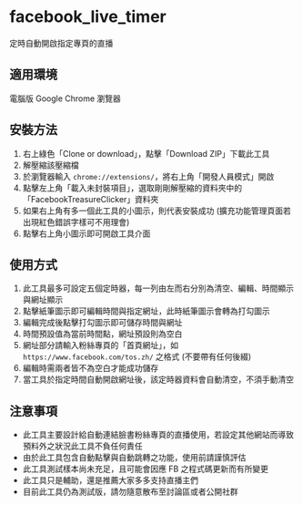 # facebook_live_timer
定時自動開啟指定專頁的直播

## 適用環境
電腦版 Google Chrome 瀏覽器

## 安裝方法
1. 右上綠色「Clone or download」，點擊「Download ZIP」下載此工具
2. 解壓縮該壓縮檔
3. 於瀏覽器輸入 `chrome://extensions/`，將右上角「開發人員模式」開啟
4. 點擊左上角「載入未封裝項目」，選取剛剛解壓縮的資料夾中的「FacebookTreasureClicker」資料夾
5. 如果右上角有多一個此工具的小圖示，則代表安裝成功 (擴充功能管理頁面若出現紅色錯誤字樣可不用理會)
6. 點擊右上角小圖示即可開啟工具介面

## 使用方式
1. 此工具最多可設定五個定時器，每一列由左而右分別為清空、編輯、時間顯示與網址顯示
2. 點擊紙筆圖示即可編輯時間與指定網址，此時紙筆圖示會轉為打勾圖示
3. 編輯完成後點擊打勾圖示即可儲存時間與網址
4. 時間預設值為當前時間點，網址預設則為空白
5. 網址部分請輸入粉絲專頁的「首頁網址」，如 `https://www.facebook.com/tos.zh/` 之格式 (不要帶有任何後綴)
6. 編輯時需兩者皆不為空白才能成功儲存
7. 當工具於指定時間自動開啟網址後，該定時器資料會自動清空，不須手動清空

## 注意事項
 - 此工具主要設計給自動連結臉書粉絲專頁的直播使用，若設定其他網站而導致預料外之狀況此工具不負任何責任
 - 由於此工具包含自動點擊與自動跳轉之功能，使用前請謹慎評估
 - 此工具測試樣本尚未充足，且可能會因應 FB 之程式碼更新而有所變更
 - 此工具只是輔助，還是推薦大家多多支持直播主們
 - 目前此工具仍為測試版，請勿隨意散布至討論區或者公開社群
